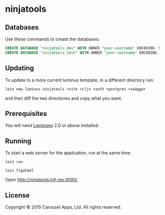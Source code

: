 # ninjatools

## Databases

Use these commands to create the databases:

```sql
CREATE DATABASE "ninjatools_dev" WITH OWNER "your-username" ENCODING 'UTF8';
CREATE DATABASE "ninjatools_test" WITH OWNER "your-username" ENCODING 'UTF8';
```

## Updating

To update to a more current luminus template, in a different directory run:

```
lein new luminus ninjatools +site +cljs +auth +postgres +swagger
```

and then diff the two directories and copy what you want.

## Prerequisites

You will need [Leiningen][1] 2.0 or above installed.

[1]: https://github.com/technomancy/leiningen

## Running

To start a web server for the application, run at the same time:

    lein run

    lein figwheel

Open http://ninjatools.lvh.me:3000/

## License

Copyright © 2015 Carousel Apps, Ltd. All rights reserved.

